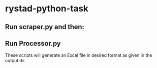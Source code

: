 # rystad-python-task

## Run scraper.py and then:
## Run Processor.py

These scripts will generate an Excel file in desired format as given in the output dir. 
